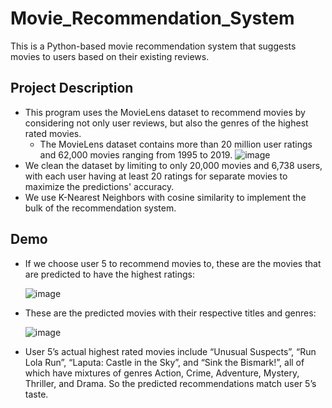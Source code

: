 # Movie_Recommendation_System
This is a Python-based movie recommendation system that suggests movies to users based on their existing reviews.

## Project Description
* This program uses the MovieLens dataset to recommend movies by considering not only user reviews, but also the genres of the highest rated movies.
  * The MovieLens dataset contains more than 20 million user ratings and 62,000 movies ranging from 1995 to 2019.
  ![image](https://user-images.githubusercontent.com/32584958/153115879-441c2fc6-f4e2-4b66-b765-a53012026e68.png)
* We clean the dataset by limiting to only 20,000 movies and 6,738 users, with each user having at least 20 ratings for separate movies to maximize the predictions' accuracy.
* We use K-Nearest Neighbors with cosine similarity to implement the bulk of the recommendation system. 

## Demo
* If we choose user 5 to recommend movies to, these are the movies that are predicted to have the highest ratings:
  
  ![image](https://user-images.githubusercontent.com/32584958/153116017-959336ec-84bb-41bb-bc7b-db1bf50c84cf.png)
  
* These are the predicted movies with their respective titles and genres:
  
  ![image](https://user-images.githubusercontent.com/32584958/153116118-d9b98a24-d626-47fa-93c3-85b4baf5dc12.png)
  
* User 5’s actual highest rated movies include “Unusual Suspects”, “Run Lola Run”, “Laputa: Castle in the Sky”, and “Sink the Bismark!”, all of which have mixtures of
genres Action, Crime, Adventure, Mystery, Thriller, and Drama. So the predicted recommendations match user 5’s taste.


